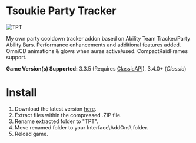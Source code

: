 # Tsoukie Party Tracker

![TPT](https://cdn.discordapp.com/attachments/915279530338422837/981989977669898320/unknown.png)

My own party cooldown tracker addon based on Ability Team Tracker/Party Ability Bars. Performance enhancements and additional features added. OmniCD animations & glows when auras active/used. CompactRaidFrames support.

**Game Version(s) Supported:** 3.3.5 (Requires [ClassicAPI](https://gitlab.com/Tsoukie/classicapi)), 3.4.0+ (*Classic*)

# Install
1. Download the latest version [here](https://gitlab.com/Tsoukie/tsoukiepartytracker/-/archive/main/tsoukiepartytracker-main.zip).
2. Extract files within the compressed .ZIP file.
3. Rename extracted folder to "TPT".
4. Move renamed folder to your Interface\AddOns\ folder.
5. Reload game.